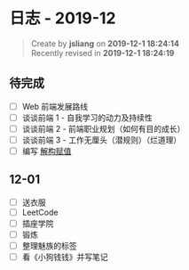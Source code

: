 日志 - 2019-12
===

> Create by **jsliang** on **2019-12-1 18:24:14**  
> Recently revised in **2019-12-1 18:24:19**

## 待完成

* [ ] Web 前端发展路线
* [ ] 谈谈前端 1 - 自我学习的动力及持续性
* [ ] 谈谈前端 2 - 前端职业规划（如何有目的成长）
* [ ] 谈谈前端 3 - 工作无厘头（潜规则）（烂道理）
* [ ] 编写 [解构赋值](https://developer.mozilla.org/zh-CN/docs/Web/JavaScript/Reference/Operators/Destructuring_assignment)

## 12-01

* [ ] 送衣服
* [ ] LeetCode
* [ ] 插座学院
* [ ] 锻炼
* [ ] 整理魅族的标签
* [ ] 看《小狗钱钱》并写笔记
